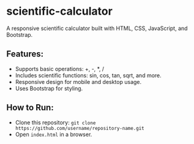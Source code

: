# scientific-calculator
A responsive scientific calculator built with HTML, CSS, JavaScript, and Bootstrap.

## Features:
- Supports basic operations: +, -, *, /
- Includes scientific functions: sin, cos, tan, sqrt, and more.
- Responsive design for mobile and desktop usage.
- Uses Bootstrap for styling.

## How to Run:
- Clone this repository: `git clone https://github.com/username/repository-name.git`
- Open `index.html` in a browser.
